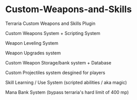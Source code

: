 # Custom-Weapons-and-Skills
Terraria Custom Weapons and Skills Plugin

Custom Weapons System + Scripting System

Weapon Leveling System

Weapon Upgrades system

Custom Weapon Storage/bank system + Database

Custom Projectiles system desgined for players

Skill Learning / Use System (scripted abilities / aka magic)

Mana Bank System (bypass terraria's hard limit of 400 mp)
